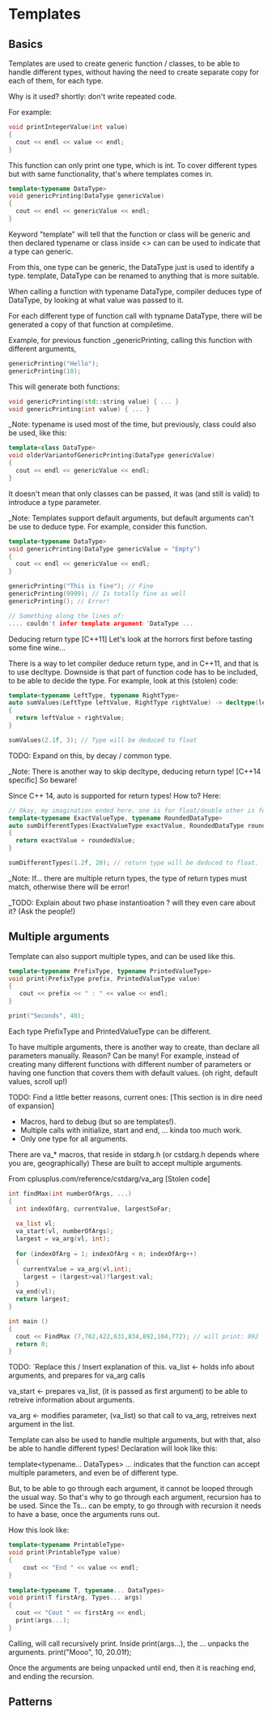 # Templates

## Basics

  Templates are used to create generic function / classes, to be able to handle different types, without having the need to
  create separate copy for each of them, for each type.

  Why is it used? shortly: don't write repeated code.

  For example:

  ```c++
  void printIntegerValue(int value)
  {
    cout << endl << value << endl;
  }
  ```
  
  This function can only print one type, which is int.
  To cover different types but with same functionality, that's where templates comes in.
  
  ```c++
  template<typename DataType>
  void genericPrinting(DataType genericValue)
  {
    cout << endl << genericValue << endl;
  }
  ```

  Keyword "template" will tell that the function or class will be generic and then
  declared typename or class inside <> can
  can be used to indicate that a type can generic.

  From this, one type can be generic, the DataType just is used to identify a type.
  template<typename DataType>, DataType can be renamed to anything that is more suitable.

  When calling a function with typename DataType, compiler deduces type of DataType, by
  looking at what value was passed to it.
  
  For each different type of function call with typname DataType, there will be generated
  a copy of that function at compiletime.

  Example, for previous function _genericPrinting, calling this function with different
  arguments, 
  
  ```c++
  genericPrinting("Hello");
  genericPrinting(10);
  ```
  
  This will generate both functions:
  
  ```c++
  void genericPrinting(std::string value) { ... }
  void genericPrinting(int value) { ... }
  ```
  
  _Note: typename is used most of the time, but previously, class could also be used, like this:
  ```c++
  template<class DataType>
  void olderVariantofGenericPrinting(DataType genericValue)
  {
    cout << endl << genericValue << endl;
  }
  ```
  It doesn't mean that only classes can be passed, it was (and still is valid) to introduce a
  type parameter.
  
  _Note: Templates support default arguments, but default arguments can't be use to deduce type.
  For example, consider this function.
  
  ```c++
  template<typename DataType>
  void genericPrinting(DataType genericValue = "Empty")
  {
    cout << endl << genericValue << endl;
  }
  
  genericPrinting("This is fine"); // Fine
  genericPrinting(9999); // Is totally fine as well
  genericPrinting(); // Error!
  
  // Something along the lines of:
  .... couldn't infer template argument 'DataType ...
  ```
  
  Deducing return type [C++11] Let's look at the horrors first before tasting some fine wine...
  
  There is a way to let compiler deduce return type, and in C++11, and that is to use decltype.
  Downside is that part of function code has to be included, to be able to decide the type.
  For example, look at this (stolen) code:
  
  ```c++
  template<typename LeftType, typename RightType>
  auto sumValues(LeftType leftValue, RightType rightValue) -> decltype(leftValue + rightValue)
  {
    return leftValue + rightValue;
  }
 
  sumValues(2.1f, 3); // Type will be deduced to float
  ```
  
  TODO: Expand on this, by decay / common type.
  
  _Note: There is another way to skip decltype, deducing return type! [C++14 specific] So beware!
  
  Since C++ 14, auto is supported for return types! How to? Here:
  
  ```C++
  // Okay, my imagination ended here, one is for float/double other is for short / long
  template<typename ExactValueType, typename RoundedDataType>
  auto sumDifferentTypes(ExactValueType exactValue, RoundedDataType roundedValue)
  {
    return exactValue + roundedValue;
  }
  
  sumDifferentTypes(1.2f, 20); // return type will be deduced to float.
  ```
  
  _Note: If... there are multiple return types, the type of return types must match,
  otherwise there will be error!  
  
  _TODO: Explain about two phase instantioation ?
   will they even care about it? (Ask the people!)
  
## Multiple arguments

  Template can also support multiple types, and can be used like this.
  
  ```c++
  template<typename PrefixType, typename PrintedValueType>
  void print(PrefixType prefix, PrintedValueType value) 
  {
     cout << prefix << " : " << value << endl;
  }
  
  print("Seconds", 40);
  ```

  Each type PrefixType and PrintedValueType can be different.

  To have multiple arguments, there is another way to create, than
  declare all parameters manually. Reason? Can be many! For example, instead
  of creating many different functions with different number of parameters or
  having one function that covers them with default values. (oh right, default values, scroll up!)
  
  TODO: Find a little better reasons, current ones: [This section is in dire need of expansion]
   * Macros, hard to debug (but so are templates!).
   * Multiple calls with initialize, start and end, ... kinda too much work.
   * Only one type for all arguments.
    
  There are va_* macros, that reside in stdarg.h (or cstdarg.h depends where you are, geographically)
  These are built to accept multiple arguments.
  
  From cplusplus.com/reference/cstdarg/va_arg
  [Stolen code]
  
  ```c++
  int findMax(int numberOfArgs, ...)
  {
    int indexOfArg, currentValue, largestSoFar;
    
    va_list vl;
    va_start(vl, numberOfArgs);
    largest = va_arg(vl, int);
    
    for (indexOfArg = 1; indexOfArg < n; indexOfArg++)
    {
      currentValue = va_arg(vl,int);
      largest = (largest>val)?largest:val;
    }
    va_end(vl);
    return largest;
  }
  
  int main ()
  {
    cout << FindMax (7,702,422,631,834,892,104,772); // will print: 892
    return 0;
  }
  ```
  
  TODO: ´Replace this / Insert explanation of this.
  va_list <- holds info about arguments, and prepares for va_arg calls
  
  va_start <- prepares va_list, (it is passed as first argument)
  to be able to retreive information about arguments.
  
  va_arg <- modifies parameter, (va_list) so that call to va_arg, retreives next argument
  in the list.
  
  Template can also be used to handle multiple arguments, but with that, also be able to handle
  different types! Declaration will look like this: 
  
  template<typename... DataTypes>
  ... indicates that the function can accept multiple parameters, and even
  be of different type.
  
  But, to be able to go through each argument, it cannot be looped through the usual way.
  So that's why to go through each argument, recursion has to be used. Since the Ts... can be empty,
  to go through with recursion it needs to have a base, once the arguments runs out.
  
  How this look like:
  
  ```c++
  template<typename PrintableType>
  void print(PrintableType value)
  {
      cout << "End " << value << endl;
  }
    
  template<typename T, typename... DataTypes>
  void print(T firstArg, Types... args)
  {
    cout << "Cout " << firstArg << endl;
    print(args...);
  }
  ```
  
  Calling, will call recursively print.
  Inside print(args...), the ... unpacks the arguments.
  print("Mooo", 10, 20.01f);
  
  Once the arguments are being unpacked until end, then it is reaching end,
  and ending the recursion.


## Patterns